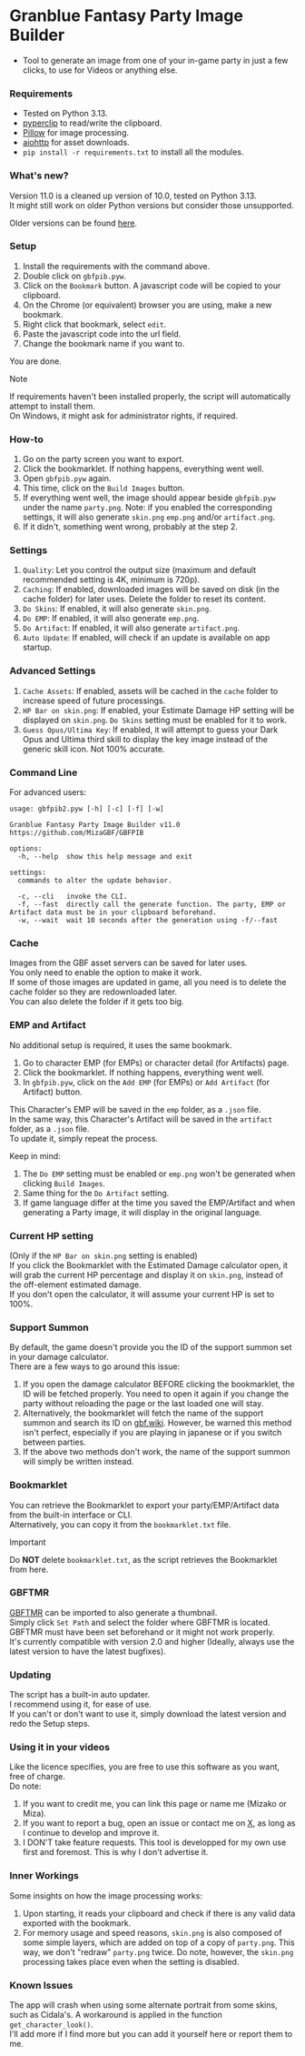 # Granblue Fantasy Party Image Builder  
* Tool to generate an image from one of your in-game party in just a few clicks, to use for Videos or anything else.  
### Requirements  
* Tested on Python 3.13.  
* [pyperclip](https://pypi.org/project/pyperclip/) to read/write the clipboard.  
* [Pillow](https://pillow.readthedocs.io/en/stable/) for image processing.  
* [aiohttp](https://docs.aiohttp.org/en/stable/) for asset downloads.  
* `pip install -r requirements.txt` to install all the modules.  
  
### What's new?  
Version 11.0 is a cleaned up version of 10.0, tested on Python 3.13.  
It might still work on older Python versions but consider those unsupported.  
  
Older versions can be found [here](https://github.com/MizaGBF/GBFPIB/releases).  
  
### Setup  
1. Install the requirements with the command above.  
2. Double click on `gbfpib.pyw`.  
3. Click on the `Bookmark` button. A javascript code will be copied to your clipboard.  
4. On the Chrome (or equivalent) browser you are using, make a new bookmark.  
5. Right click that bookmark, select `edit`.  
6. Paste the javascript code into the url field.  
7. Change the bookmark name if you want to.  
  
You are done.  
  
> [!NOTE]  
> If requirements haven't been installed properly, the script will automatically attempt to install them.  
> On Windows, it might ask for administrator rights, if required.  
  
### How-to  
1. Go on the party screen you want to export.  
2. Click the bookmarklet. If nothing happens, everything went well.  
3. Open `gbfpib.pyw` again.  
4. This time, click on the `Build Images` button.  
5. If everything went well, the image should appear beside `gbfpib.pyw` under the name `party.png`. Note: if you enabled the corresponding settings, it will also generate `skin.png` `emp.png` and/or `artifact.png`.  
6. If it didn't, something went wrong, probably at the step 2.  
  
### Settings  
1. `Quality`: Let you control the output size (maximum and default recommended setting is 4K, minimum is 720p).  
2. `Caching`: If enabled, downloaded images will be saved on disk (in the cache folder) for later uses. Delete the folder to reset its content.  
3. `Do Skins`: If enabled, it will also generate `skin.png`.  
4. `Do EMP`: If enabled, it will also generate `emp.png`.  
5. `Do Artifact`: If enabled, it will also generate `artifact.png`.  
6. `Auto Update`: If enabled, will check if an update is available on app startup.  
  
### Advanced Settings  
1. `Cache Assets`: If enabled, assets will be cached in the `cache` folder to increase speed of future processings.  
2. `HP Bar on skin.png`: If enabled, your Estimate Damage HP setting will be displayed on `skin.png`. `Do Skins` setting must be enabled for it to work.  
3. `Guess Opus/Ultima Key`: If enabled, it will attempt to guess your Dark Opus and Ultima third skill to display the key image instead of the generic skill icon. Not 100% accurate.  
### Command Line  
For advanced users:  
```
usage: gbfpib2.pyw [-h] [-c] [-f] [-w]

Granblue Fantasy Party Image Builder v11.0 https://github.com/MizaGBF/GBFPIB

options:
  -h, --help  show this help message and exit

settings:
  commands to alter the update behavior.

  -c, --cli   invoke the CLI.
  -f, --fast  directly call the generate function. The party, EMP or Artifact data must be in your clipboard beforehand.
  -w, --wait  wait 10 seconds after the generation using -f/--fast
```  
  
### Cache  
Images from the GBF asset servers can be saved for later uses.  
You only need to enable the option to make it work.  
If some of those images are updated in game, all you need is to delete the cache folder so they are redownloaded later.  
You can also delete the folder if it gets too big.  
  
### EMP and Artifact  
No additional setup is required, it uses the same bookmark.  
1. Go to character EMP (for EMPs) or character detail (for Artifacts) page.  
2. Click the bookmarklet. If nothing happens, everything went well.  
3. In `gbfpib.pyw`, click on the `Add EMP` (for EMPs) or `Add Artifact` (for Artifact) button.  
  
This Character's EMP will be saved in the `emp` folder, as a `.json` file.  
In the same way, this Character's Artifact will be saved in the `artifact` folder, as a `.json` file.  
To update it, simply repeat the process.  
  
Keep in mind:
1. The `Do EMP` setting must be enabled or `emp.png` won't be generated when clicking `Build Images`.  
2. Same thing for the `Do Artifact` setting.  
2. If game language differ at the time you saved the EMP/Artifact and when generating a Party image, it will display in the original language.  
  
### Current HP setting  
(Only if the `HP Bar on skin.png` setting is enabled)  
If you click the Bookmarklet with the Estimated Damage calculator open, it will grab the current HP percentage and display it on `skin.png`, instead of the off-element estimated damage.  
If you don't open the calculator, it will assume your current HP is set to 100%.  
  
### Support Summon  
By default, the game doesn't provide you the ID of the support summon set in your damage calculator.  
There are a few ways to go around this issue:  
1. If you open the damage calculator BEFORE clicking the bookmarklet, the ID will be fetched properly. You need to open it again if you change the party without reloading the page or the last loaded one will stay.  
2. Alternatively, the bookmarklet will fetch the name of the support summon and search its ID on [gbf.wiki](https://gbf.wiki/). However, be warned this method isn't perfect, especially if you are playing in japanese or if you switch between parties.  
3. If the above two methods don't work, the name of the support summon will simply be written instead.  
  
### Bookmarklet  
You can retrieve the Bookmarklet to export your party/EMP/Artifact data from the built-in interface or CLI.  
Alternatively, you can copy it from the `bookmarklet.txt` file.  
  
> [!IMPORTANT]  
> Do **NOT** delete `bookmarklet.txt`, as the script retrieves the Bookmarklet from here.  
  
### GBFTMR  
[GBFTMR](https://github.com/MizaGBF/GBFTM) can be imported to also generate a thumbnail.  
Simply click `Set Path` and select the folder where GBFTMR is located.  
GBFTMR must have been set beforehand or it might not work properly.  
It's currently compatible with version 2.0 and higher (Ideally, always use the latest version to have the latest bugfixes).  
  
### Updating  
The script has a built-in auto updater.  
I recommend using it, for ease of use.  
If you can't or don't want to use it, simply download the latest version and redo the Setup steps.  
  
### Using it in your videos  
Like the licence specifies, you are free to use this software as you want, free of charge.  
Do note:  
1. If you want to credit me, you can link this page or name me (Mizako or Miza).  
2. If you want to report a bug, open an issue or contact me on [X](https://x.com/mizak0), as long as I continue to develop and improve it.  
3. I DON'T take feature requests. This tool is developped for my own use first and foremost. This is why I don't advertise it.  
  
### Inner Workings  
Some insights on how the image processing works:
1. Upon starting, it reads your clipboard and check if there is any valid data exported with the bookmark.  
2. For memory usage and speed reasons, `skin.png` is also composed of some simple layers, which are added on top of a copy of `party.png`. This way, we don't "redraw" `party.png` twice. Do note, however, the `skin.png` processing takes place even when the setting is disabled.  
  
### Known Issues  
The app will crash when using some alternate portrait from some skins, such as Cidala's. A workaround is applied in the function `get_character_look()`.  
I'll add more if I find more but you can add it yourself here or report them to me.  
  
